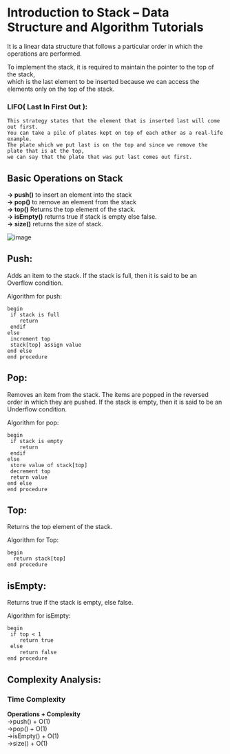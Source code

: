 # Introduction to Stack – Data Structure and Algorithm Tutorials


It is a linear data structure that follows a particular order in which the operations are performed.

To implement the stack, it is required to maintain the pointer to the top of the stack,<br>
which is the last element to be inserted because we can access the elements only on the top of the stack.

### LIFO( Last In First Out ):
```
This strategy states that the element that is inserted last will come out first. 
You can take a pile of plates kept on top of each other as a real-life example. 
The plate which we put last is on the top and since we remove the plate that is at the top, 
we can say that the plate that was put last comes out first.
```
## Basic Operations on Stack

**-> push()** to insert an element into the stack<br>
**-> pop()** to remove an element from the stack<br>
**-> top()** Returns the top element of the stack.<br>
**-> isEmpty()** returns true if stack is empty else false.<br>
**-> size()** returns the size of stack.<br>

![image](https://user-images.githubusercontent.com/61406986/209988197-3a644089-600c-4fda-bb6d-3e7b2e1de40c.png)


## Push:
Adds an item to the stack. If the stack is full, then it is said to be an Overflow condition.

Algorithm for push:
```
begin
 if stack is full
    return
 endif
else  
 increment top
 stack[top] assign value
end else
end procedure
```
## Pop:
Removes an item from the stack. The items are popped in the reversed order in which they are pushed. If the stack is empty, then it is said to be an Underflow condition.

Algorithm for pop:
```
begin
 if stack is empty
    return
 endif
else
 store value of stack[top]
 decrement top
 return value
end else
end procedure
```
## Top:
Returns the top element of the stack.

Algorithm for Top:
```
begin 
  return stack[top]
end procedure
```
## isEmpty:
Returns true if the stack is empty, else false.

Algorithm for isEmpty:
```
begin
 if top < 1
    return true
 else
    return false
end procedure
```

## Complexity Analysis:
### Time Complexity

**Operations  +	Complexity**<br>
->push()        +  O(1)<br>
->pop()   	    + O(1)<br>
->isEmpty() 	  +  O(1)<br>
->size()	      +  O(1)
